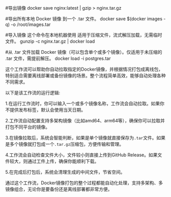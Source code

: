 #导出镜像
docker save nginx:latest | gzip > nginx.tar.gz

#导出所有本地 Docker 镜像 到一个 .tar 文件。
docker save $(docker images -q) -o /root/images.tar

#导入镜像  这个命令在本地机器使用 适用于压缩文件，流式解压加载，无需临时文件。
gunzip -c  nginx.tar.gz | docker load

#从 .tar 文件加载 Docker 镜像（可以包含单个或多个镜像）。仅适用于未压缩的 .tar 文件，需提前解压。
docker load -i postgres.tar



这个工作流可以帮助你自动拉取指定的Docker镜像，并根据情况打包成离线包，特别适合需要离线部署或备份镜像的场景。整个流程简单高效，能够自动处理各种不同需求。

以下是该工作流的运行逻辑:

1.在运行工作流时，你可以输入一个或多个镜像名称，工作流会自动拉取。如果你不提供发布标签，默认会使用当天日期。

2.工作流自动配置支持多架构镜像（比如amd64、arm64等），确保你可以拉取并打包不同平台的镜像。

3.在镜像拉取后，系统会智能判断，如果是单个镜像就直接保存为`.tar`文件。如果是多个镜像就打包成一个`.tar.gz`压缩包，方便传输和管理。

4.工作流会自动检查文件大小，文件较小则直接上传到GitHub Release。如果文件较大，则通过工件上传，确保你能顺利下载。

5.在完成后打包后，系统会清理生成的中间文件，节省空间。

通过这个工作流，Docker镜像打包的整个过程都能自动化处理，支持多架构、多镜像组合，无论你是要备份还是离线部署都非常方便。
